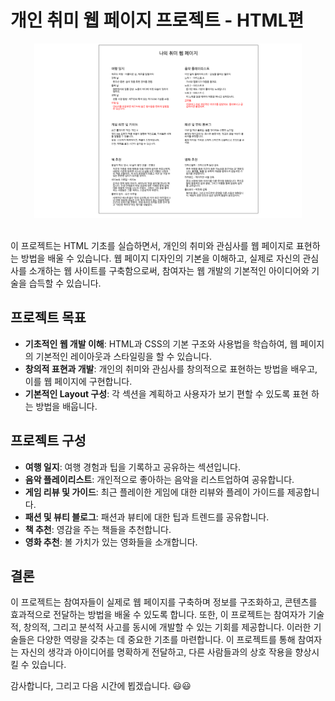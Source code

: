 # 개인 취미 웹 페이지 프로젝트 - HTML편

<div style="text-align:center;">
<img src="./1.png" width="85%" height="50%" title="dev"/></div> <br />

이 프로젝트는 HTML 기초를 실습하면서, 개인의 취미와 관심사를 웹 페이지로 표현하는 방법을 배울 수 있습니다. 웹 페이지 디자인의 기본을 이해하고, 실제로 자신의 관심사를 소개하는 웹 사이트를 구축함으로써, 참여자는 웹 개발의 기본적인 아이디어와 기술을 습득할 수 있습니다.

## 프로젝트 목표

- **기초적인 웹 개발 이해**: HTML과 CSS의 기본 구조와 사용법을 학습하여, 웹 페이지의 기본적인 레이아웃과 스타일링을 할 수 있습니다.
- **창의적 표현과 개발**: 개인의 취미와 관심사를 창의적으로 표현하는 방법을 배우고, 이를 웹 페이지에 구현합니다.
- **기본적인 Layout 구성**: 각 섹션을 계획하고 사용자가 보기 편할 수 있도록 표현 하는 방법을 배웁니다.

## 프로젝트 구성

- **여행 일지**: 여행 경험과 팁을 기록하고 공유하는 섹션입니다.
- **음악 플레이리스트**: 개인적으로 좋아하는 음악을 리스트업하여 공유합니다.
- **게임 리뷰 및 가이드**: 최근 플레이한 게임에 대한 리뷰와 플레이 가이드를 제공합니다.
- **패션 및 뷰티 블로그**: 패션과 뷰티에 대한 팁과 트렌드를 공유합니다.
- **책 추천**: 영감을 주는 책들을 추천합니다.
- **영화 추천**: 볼 가치가 있는 영화들을 소개합니다.

## 결론

이 프로젝트는 참여자들이 실제로 웹 페이지를 구축하며 정보를 구조화하고, 콘텐츠를 효과적으로 전달하는 방법을 배울 수 있도록 합니다. 또한, 이 프로젝트는 참여자가 기술적, 창의적, 그리고 분석적 사고를 동시에 개발할 수 있는 기회를 제공합니다. 이러한 기술들은 다양한 역량을 갖추는 데 중요한 기초를 마련합니다. 이 프로젝트를 통해 참여자는 자신의 생각과 아이디어를 명확하게 전달하고, 다른 사람들과의 상호 작용을 향상시킬 수 있습니다.

감사합니다, 그리고 다음 시간에 뵙겠습니다. 😃😃
